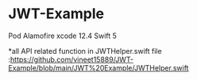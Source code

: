 # JWT-Example
Pod Alamofire
xcode 12.4
Swift 5

*all API related function in JWTHelper.swift file :https://github.com/vineet15889/JWT-Example/blob/main/JWT%20Example/JWTHelper.swift 
